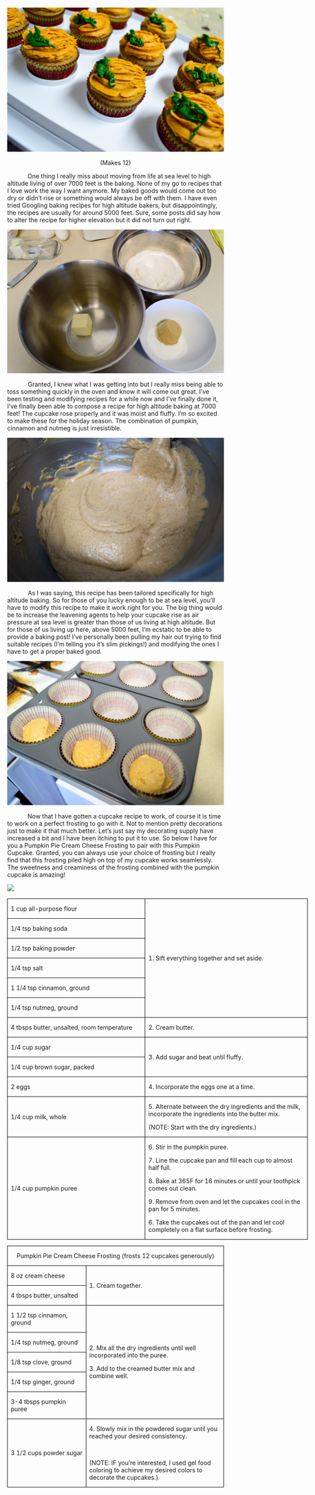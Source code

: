 ![](assets/images/2016/01/20151122-DSC_4903.jpg)
<p align=center style='text-align:center'><span>(Makes 12)</span></p>

<p><span>&nbsp;&nbsp;&nbsp;&nbsp;&nbsp;&nbsp;&nbsp;&nbsp;&nbsp;&nbsp;&nbsp; One
thing I really miss about moving from life at sea level to high altitude living
of over 7000 feet is the baking. None of my go to recipes that I love work the
way I want anymore. My baked goods would come out too dry or didn’t rise or
something would always be off with them. I have even tried Googling baking
recipes for high altitude bakers, but disappointingly, the recipes are usually
for around 5000 feet. Sure, some posts did say how to alter the recipe for
higher elevation but it did not turn out right. </span></p>

![](assets/images/2016/01/20151122-DSC_4873.jpg)

<p style='text-indent:.5in'><span>Granted,
I knew what I was getting into but I really miss being able to toss something
quickly in the oven and know it will come out great. I’ve been testing and
modifying recipes for a while now and I’ve finally done it, I’ve finally been
able to compose a recipe for high altitude baking at 7000 feet! The cupcake rose
properly and it was moist and fluffy. I’m so excited to make these for the
holiday season. The combination of pumpkin, cinnamon and nutmeg is just
irresistible.</span></p>

![](assets/images/2016/01/20151122-DSC_4884.jpg)
<p style='text-indent:.5in'><span>As
I was saying, this recipe has been tailored specifically for high altitude
baking. So for those of you lucky enough to be at sea level, you’ll have to
modify this recipe to make it work right for you. The big thing would be to
increase the leavening agents to help your cupcake rise as air pressure at sea
level is greater than those of us living at high altitude. But for those of us
living up here, above 5000 feet, I’m ecstatic to be able to provide a baking
post! I’ve personally been pulling my hair out trying to find suitable recipes
(I’m telling you it’s slim pickings!) and modifying the ones I have to get a
proper baked good.</span></p>

![](assets/images/2016/01/20151122-DSC_4887.jpg)

<p><span>&nbsp;&nbsp;&nbsp;&nbsp;&nbsp;&nbsp;&nbsp;&nbsp;&nbsp;&nbsp;&nbsp; Now
that I have gotten a cupcake recipe to work, of course it is time to work on a
perfect frosting to go with it. Not to mention pretty decorations just to make
it that much better. Let’s just say my decorating supply have increased a bit
and I have been itching to put it to use. So below I have for you a Pumpkin Pie
Cream Cheese Frosting to pair with this Pumpkin Cupcake. Granted, you can
always use your choice of frosting but I really find that this frosting piled
high on top of my cupcake works seamlessly. The sweetness and creaminess of the
frosting combined with the pumpkin cupcake is amazing! </span></p>

![](assets/images/2016/01/20151122-DSC_4896.jpg)

<table class=MsoTableGrid border=1 cellspacing=0 cellpadding=0 width=524
 style='width:524.4pt;border-collapse:collapse;border:none'>
 <tr style='height:21.5pt'>
  <td width=239 style='width:239.4pt;border:solid windowtext 1.0pt;padding:
  0in 5.4pt 0in 5.4pt;height:21.5pt'>
  <p><span>1 cup all-purpose flour</span></p>
  </td>
  <td width=285 rowspan=6 style='width:285.0pt;border:solid windowtext 1.0pt;
  border-left:none;padding:0in 5.4pt 0in 5.4pt;height:21.5pt'>
  <p><span>1. Sift everything
  together and set aside.</span></p>
  </td>
 </tr>
 <tr style='height:21.1pt'>
  <td width=239 style='width:239.4pt;border:solid windowtext 1.0pt;border-top:
  none;padding:0in 5.4pt 0in 5.4pt;height:21.1pt'>
  <p><span>1/4 tsp baking soda</span></p>
  </td>
 </tr>
 <tr style='height:21.1pt'>
  <td width=239 style='width:239.4pt;border:solid windowtext 1.0pt;border-top:
  none;padding:0in 5.4pt 0in 5.4pt;height:21.1pt'>
  <p><span>1/2 tsp baking powder</span></p>
  </td>
 </tr>
 <tr style='height:21.1pt'>
  <td width=239 style='width:239.4pt;border:solid windowtext 1.0pt;border-top:
  none;padding:0in 5.4pt 0in 5.4pt;height:21.1pt'>
  <p><span>1/4 tsp salt</span></p>
  </td>
 </tr>
 <tr style='height:21.1pt'>
  <td width=239 style='width:239.4pt;border:solid windowtext 1.0pt;border-top:
  none;padding:0in 5.4pt 0in 5.4pt;height:21.1pt'>
  <p><span>1 1/4 tsp cinnamon, ground</span></p>
  </td>
 </tr>
 <tr style='height:21.1pt'>
  <td width=239 style='width:239.4pt;border:solid windowtext 1.0pt;border-top:
  none;padding:0in 5.4pt 0in 5.4pt;height:21.1pt'>
  <p><span>1/4 tsp nutmeg, ground</span></p>
  </td>
 </tr>
 <tr style='height:21.1pt'>
  <td width=239 style='width:239.4pt;border:solid windowtext 1.0pt;border-top:
  none;padding:0in 5.4pt 0in 5.4pt;height:21.1pt'>
  <p><span>4 tbsps butter, unsalted,
  room temperature</span></p>
  </td>
  <td width=285 style='width:285.0pt;border-top:none;border-left:none;
  border-bottom:solid windowtext 1.0pt;border-right:solid windowtext 1.0pt;
  padding:0in 5.4pt 0in 5.4pt;height:21.1pt'>
  <p><span>2. Cream butter.</span></p>
  </td>
 </tr>
 <tr style='height:21.1pt'>
  <td width=239 style='width:239.4pt;border:solid windowtext 1.0pt;border-top:
  none;padding:0in 5.4pt 0in 5.4pt;height:21.1pt'>
  <p><span>1/4 cup sugar</span></p>
  </td>
  <td width=285 rowspan=2 style='width:285.0pt;border-top:none;border-left:
  none;border-bottom:solid windowtext 1.0pt;border-right:solid windowtext 1.0pt;
  padding:0in 5.4pt 0in 5.4pt;height:21.1pt'>
  <p><span>3. Add sugar and beat until
  fluffy.</span></p>
  </td>
 </tr>
 <tr style='height:21.1pt'>
  <td width=239 style='width:239.4pt;border:solid windowtext 1.0pt;border-top:
  none;padding:0in 5.4pt 0in 5.4pt;height:21.1pt'>
  <p><span>1/4 cup brown sugar,
  packed</span></p>
  </td>
 </tr>
 <tr style='height:21.1pt'>
  <td width=239 style='width:239.4pt;border:solid windowtext 1.0pt;border-top:
  none;padding:0in 5.4pt 0in 5.4pt;height:21.1pt'>
  <p><span>2 eggs</span></p>
  </td>
  <td width=285 style='width:285.0pt;border-top:none;border-left:none;
  border-bottom:solid windowtext 1.0pt;border-right:solid windowtext 1.0pt;
  padding:0in 5.4pt 0in 5.4pt;height:21.1pt'>
  <p><span>4. Incorporate the eggs
  one at a time.</span></p>
  </td>
 </tr>
 <tr style='height:21.1pt'>
  <td width=239 style='width:239.4pt;border:solid windowtext 1.0pt;border-top:
  none;padding:0in 5.4pt 0in 5.4pt;height:21.1pt'>
  <p><span>1/4 cup milk, whole</span></p>
  </td>
  <td width=285 style='width:285.0pt;border-top:none;border-left:none;
  border-bottom:solid windowtext 1.0pt;border-right:solid windowtext 1.0pt;
  padding:0in 5.4pt 0in 5.4pt;height:21.1pt'>
  <p><span>5. Alternate between the
  dry ingredients and the milk, incorporate the ingredients into the butter
  mix.</span></p>
  <p><span>(NOTE: Start with the dry
  ingredients.)</span></p>
  </td>
 </tr>
 <tr style='height:21.1pt'>
  <td width=239 style='width:239.4pt;border:solid windowtext 1.0pt;border-top:
  none;padding:0in 5.4pt 0in 5.4pt;height:21.1pt'>
  <p><span>1/4 cup pumpkin puree</span></p>
  </td>
  <td width=285 style='width:285.0pt;border-top:none;border-left:none;
  border-bottom:solid windowtext 1.0pt;border-right:solid windowtext 1.0pt;
  padding:0in 5.4pt 0in 5.4pt;height:21.1pt'>
  <p><span>6. Stir in the pumpkin
  puree.</span></p>
  <p><span>7. Line the cupcake pan
  and fill each cup to almost half full.</span></p>
  <p><span>8. Bake at 365F for 16
  minutes or until your toothpick comes out clean.</span></p>
  <p><span>9. Remove from oven and
  let the cupcakes cool in the pan for 5 minutes.</span></p>
  <p><span>6. Take the cupcakes out
  of the pan and let cool completely on a flat surface before frosting.</span></p>
  </td>
 </tr>
</table>

<table class=MsoTableGrid border=1 cellspacing=0 cellpadding=0
 style='border-collapse:collapse;border:none'>
 <tr style='height:27.1pt'>
  <td width=533 colspan=2 style='width:533.2pt;border:solid windowtext 1.0pt;
  padding:0in 5.4pt 0in 5.4pt;height:27.1pt'>
  <p align=center style='text-align:center'><span
 >Pumpkin Pie Cream Cheese Frosting (frosts 12
  cupcakes generously)</span></p>
  </td>
 </tr>
 <tr style='height:18.1pt'>
  <td width=181 style='width:180.9pt;border:solid windowtext 1.0pt;border-top:
  none;padding:0in 5.4pt 0in 5.4pt;height:18.1pt'>
  <p><span>8 oz cream cheese</span></p>
  </td>
  <td width=352 rowspan=2 style='width:352.3pt;border-top:none;border-left:
  none;border-bottom:solid windowtext 1.0pt;border-right:solid windowtext 1.0pt;
  padding:0in 5.4pt 0in 5.4pt;height:18.1pt'>
  <p><span>1. Cream together.</span></p>
  </td>
 </tr>
 <tr style='height:17.95pt'>
  <td width=181 style='width:180.9pt;border:solid windowtext 1.0pt;border-top:
  none;padding:0in 5.4pt 0in 5.4pt;height:17.95pt'>
  <p><span>4 tbsps butter, unsalted</span></p>
  </td>
 </tr>
 <tr style='height:17.95pt'>
  <td width=181 style='width:180.9pt;border:solid windowtext 1.0pt;border-top:
  none;padding:0in 5.4pt 0in 5.4pt;height:17.95pt'>
  <p><span>1 1/2 tsp cinnamon, ground</span></p>
  </td>
  <td width=352 rowspan=5 style='width:352.3pt;border-top:none;border-left:
  none;border-bottom:solid windowtext 1.0pt;border-right:solid windowtext 1.0pt;
  padding:0in 5.4pt 0in 5.4pt;height:17.95pt'>
  <p><span>2. Mix all the dry
  ingredients until well incorporated into the puree.</span></p>
  <p><span>3. Add to the creamed
  butter mix and combine well.</span></p>
  </td>
 </tr>
 <tr style='height:17.95pt'>
  <td width=181 style='width:180.9pt;border:solid windowtext 1.0pt;border-top:
  none;padding:0in 5.4pt 0in 5.4pt;height:17.95pt'>
  <p><span>1/4 tsp nutmeg, ground</span></p>
  </td>
 </tr>
 <tr style='height:17.95pt'>
  <td width=181 style='width:180.9pt;border:solid windowtext 1.0pt;border-top:
  none;padding:0in 5.4pt 0in 5.4pt;height:17.95pt'>
  <p><span>1/8 tsp clove, ground</span></p>
  </td>
 </tr>
 <tr style='height:17.95pt'>
  <td width=181 style='width:180.9pt;border:solid windowtext 1.0pt;border-top:
  none;padding:0in 5.4pt 0in 5.4pt;height:17.95pt'>
  <p><span>1/4 tsp ginger, ground</span></p>
  </td>
 </tr>
 <tr style='height:17.95pt'>
  <td width=181 style='width:180.9pt;border:solid windowtext 1.0pt;border-top:
  none;padding:0in 5.4pt 0in 5.4pt;height:17.95pt'>
  <p><span>3-4 tbsps pumpkin puree</span></p>
  </td>
 </tr>
 <tr style='height:17.95pt'>
  <td width=181 style='width:180.9pt;border:solid windowtext 1.0pt;border-top:
  none;padding:0in 5.4pt 0in 5.4pt;height:17.95pt'>
  <p><span>3 1/2 cups powder sugar</span></p>
  </td>
  <td width=352 style='width:352.3pt;border-top:none;border-left:none;
  border-bottom:solid windowtext 1.0pt;border-right:solid windowtext 1.0pt;
  padding:0in 5.4pt 0in 5.4pt;height:17.95pt'>
  <p><span>4. Slowly mix in the
  powdered sugar until you reached your desired consistency.</span></p>
  <p><span>&nbsp;</span></p>
  <p><span>(NOTE: IF you’re
  interested, I used gel food coloring to achieve my desired colors to decorate
  the cupcakes.)</span></p>
  </td>
 </tr>
</table>